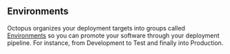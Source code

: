 <!-- from the terms section -->
## Environments

Octopus organizes your deployment targets into groups called [Environments](/docs/infrastructure/environments/index.md) so you can promote your software through your deployment pipeline. For instance, from Development to Test and finally into Production.
